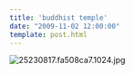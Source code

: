 ```yaml
---
title: 'buddhist temple'
date: "2009-11-02 12:00:00"
template: post.html
---
```


![25230817.fa508ca7.1024.jpg](http://f.slowtheory.com/25230817.fa508ca7.1024.jpg "25230817.fa508ca7.1024.jpg")